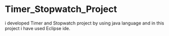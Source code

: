 # Timer_Stopwatch_Project
i developed Timer and Stopwatch project  by using java language and in this project i have used Eclipse ide.
